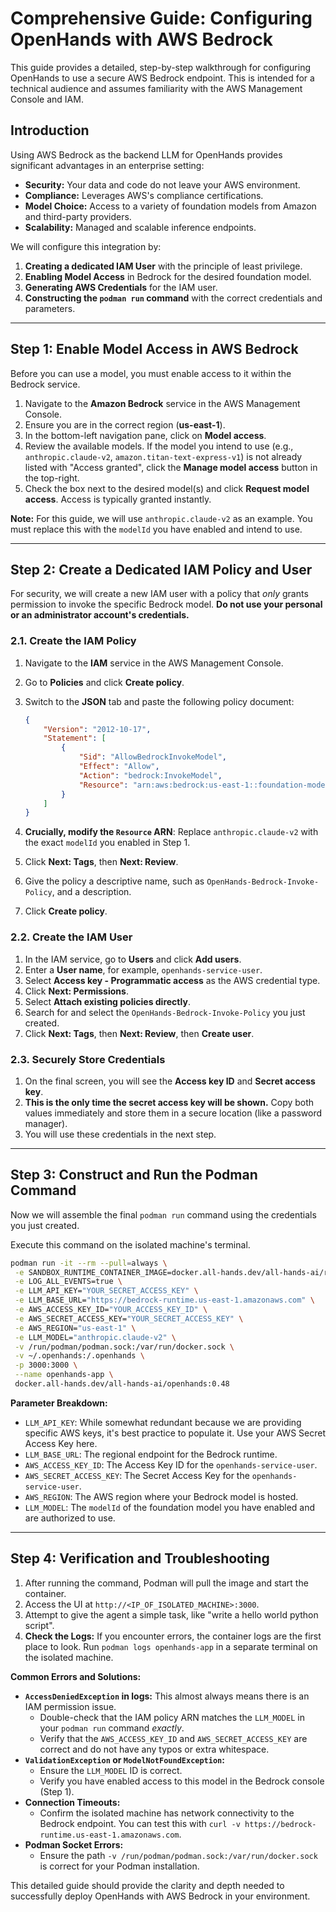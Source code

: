 # Comprehensive Guide: Configuring OpenHands with AWS Bedrock

This guide provides a detailed, step-by-step walkthrough for configuring OpenHands to use a secure AWS Bedrock endpoint. This is intended for a technical audience and assumes familiarity with the AWS Management Console and IAM.

## Introduction

Using AWS Bedrock as the backend LLM for OpenHands provides significant advantages in an enterprise setting:
- **Security:** Your data and code do not leave your AWS environment.
- **Compliance:** Leverages AWS's compliance certifications.
- **Model Choice:** Access to a variety of foundation models from Amazon and third-party providers.
- **Scalability:** Managed and scalable inference endpoints.

We will configure this integration by:
1.  **Creating a dedicated IAM User** with the principle of least privilege.
2.  **Enabling Model Access** in Bedrock for the desired foundation model.
3.  **Generating AWS Credentials** for the IAM user.
4.  **Constructing the `podman run` command** with the correct credentials and parameters.

---

## Step 1: Enable Model Access in AWS Bedrock

Before you can use a model, you must enable access to it within the Bedrock service.

1.  Navigate to the **Amazon Bedrock** service in the AWS Management Console.
2.  Ensure you are in the correct region (**us-east-1**).
3.  In the bottom-left navigation pane, click on **Model access**.
4.  Review the available models. If the model you intend to use (e.g., `anthropic.claude-v2`, `amazon.titan-text-express-v1`) is not already listed with "Access granted", click the **Manage model access** button in the top-right.
5.  Check the box next to the desired model(s) and click **Request model access**. Access is typically granted instantly.

**Note:** For this guide, we will use `anthropic.claude-v2` as an example. You must replace this with the `modelId` you have enabled and intend to use.

---

## Step 2: Create a Dedicated IAM Policy and User

For security, we will create a new IAM user with a policy that *only* grants permission to invoke the specific Bedrock model. **Do not use your personal or an administrator account's credentials.**

### 2.1. Create the IAM Policy

1.  Navigate to the **IAM** service in the AWS Management Console.
2.  Go to **Policies** and click **Create policy**.
3.  Switch to the **JSON** tab and paste the following policy document:

    ```json
    {
        "Version": "2012-10-17",
        "Statement": [
            {
                "Sid": "AllowBedrockInvokeModel",
                "Effect": "Allow",
                "Action": "bedrock:InvokeModel",
                "Resource": "arn:aws:bedrock:us-east-1::foundation-model/anthropic.claude-v2"
            }
        ]
    }
    ```

4.  **Crucially, modify the `Resource` ARN**: Replace `anthropic.claude-v2` with the exact `modelId` you enabled in Step 1.
5.  Click **Next: Tags**, then **Next: Review**.
6.  Give the policy a descriptive name, such as `OpenHands-Bedrock-Invoke-Policy`, and a description.
7.  Click **Create policy**.

### 2.2. Create the IAM User

1.  In the IAM service, go to **Users** and click **Add users**.
2.  Enter a **User name**, for example, `openhands-service-user`.
3.  Select **Access key - Programmatic access** as the AWS credential type.
4.  Click **Next: Permissions**.
5.  Select **Attach existing policies directly**.
6.  Search for and select the `OpenHands-Bedrock-Invoke-Policy` you just created.
7.  Click **Next: Tags**, then **Next: Review**, then **Create user**.

### 2.3. Securely Store Credentials

1.  On the final screen, you will see the **Access key ID** and **Secret access key**.
2.  **This is the only time the secret access key will be shown.** Copy both values immediately and store them in a secure location (like a password manager).
3.  You will use these credentials in the next step.

---

## Step 3: Construct and Run the Podman Command

Now we will assemble the final `podman run` command using the credentials you just created.

Execute this command on the isolated machine's terminal.

```bash
podman run -it --rm --pull=always \
 -e SANDBOX_RUNTIME_CONTAINER_IMAGE=docker.all-hands.dev/all-hands-ai/runtime:0.48-nikolaik \
 -e LOG_ALL_EVENTS=true \
 -e LLM_API_KEY="YOUR_SECRET_ACCESS_KEY" \
 -e LLM_BASE_URL="https://bedrock-runtime.us-east-1.amazonaws.com" \
 -e AWS_ACCESS_KEY_ID="YOUR_ACCESS_KEY_ID" \
 -e AWS_SECRET_ACCESS_KEY="YOUR_SECRET_ACCESS_KEY" \
 -e AWS_REGION="us-east-1" \
 -e LLM_MODEL="anthropic.claude-v2" \
 -v /run/podman/podman.sock:/var/run/docker.sock \
 -v ~/.openhands:/.openhands \
 -p 3000:3000 \
 --name openhands-app \
 docker.all-hands.dev/all-hands-ai/openhands:0.48
```

**Parameter Breakdown:**

-   `LLM_API_KEY`: While somewhat redundant because we are providing specific AWS keys, it's best practice to populate it. Use your AWS Secret Access Key here.
-   `LLM_BASE_URL`: The regional endpoint for the Bedrock runtime.
-   `AWS_ACCESS_KEY_ID`: The Access Key ID for the `openhands-service-user`.
-   `AWS_SECRET_ACCESS_KEY`: The Secret Access Key for the `openhands-service-user`.
-   `AWS_REGION`: The AWS region where your Bedrock model is hosted.
-   `LLM_MODEL`: The `modelId` of the foundation model you have enabled and are authorized to use.

---

## Step 4: Verification and Troubleshooting

1.  After running the command, Podman will pull the image and start the container.
2.  Access the UI at `http://<IP_OF_ISOLATED_MACHINE>:3000`.
3.  Attempt to give the agent a simple task, like "write a hello world python script".
4.  **Check the Logs:** If you encounter errors, the container logs are the first place to look. Run `podman logs openhands-app` in a separate terminal on the isolated machine.

**Common Errors and Solutions:**

-   **`AccessDeniedException` in logs:** This almost always means there is an IAM permission issue.
    -   Double-check that the IAM policy ARN matches the `LLM_MODEL` in your `podman run` command *exactly*.
    -   Verify that the `AWS_ACCESS_KEY_ID` and `AWS_SECRET_ACCESS_KEY` are correct and do not have any typos or extra whitespace.
-   **`ValidationException` or `ModelNotFoundException`:**
    -   Ensure the `LLM_MODEL` ID is correct.
    -   Verify you have enabled access to this model in the Bedrock console (Step 1).
-   **Connection Timeouts:**
    -   Confirm the isolated machine has network connectivity to the Bedrock endpoint. You can test this with `curl -v https://bedrock-runtime.us-east-1.amazonaws.com`.
-   **Podman Socket Errors:**
    -   Ensure the path `-v /run/podman/podman.sock:/var/run/docker.sock` is correct for your Podman installation.

This detailed guide should provide the clarity and depth needed to successfully deploy OpenHands with AWS Bedrock in your environment.
